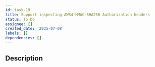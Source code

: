 ```yaml
---
id: task-19
title: Support inspecting AWS4-HMAC-SHA256 Authorization headers
status: To Do
assignee: []
created_date: '2025-07-08'
labels: []
dependencies: []
---
```


## Description
